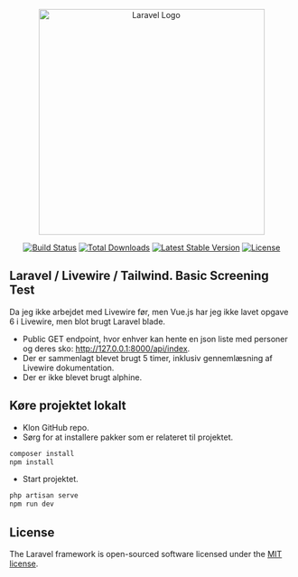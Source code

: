 <p align="center"><a href="https://laravel.com" target="_blank"><img src="https://raw.githubusercontent.com/laravel/art/master/logo-lockup/5%20SVG/2%20CMYK/1%20Full%20Color/laravel-logolockup-cmyk-red.svg" width="400" alt="Laravel Logo"></a></p>

<p align="center">
<a href="https://travis-ci.org/laravel/framework"><img src="https://travis-ci.org/laravel/framework.svg" alt="Build Status"></a>
<a href="https://packagist.org/packages/laravel/framework"><img src="https://img.shields.io/packagist/dt/laravel/framework" alt="Total Downloads"></a>
<a href="https://packagist.org/packages/laravel/framework"><img src="https://img.shields.io/packagist/v/laravel/framework" alt="Latest Stable Version"></a>
<a href="https://packagist.org/packages/laravel/framework"><img src="https://img.shields.io/packagist/l/laravel/framework" alt="License"></a>
</p>

## Laravel / Livewire / Tailwind. Basic Screening Test

Da jeg ikke arbejdet med Livewire før, men Vue.js har jeg ikke lavet opgave 6 i Livewire, men blot brugt Laravel blade.

- Public GET endpoint, hvor enhver kan hente en json liste med personer og deres sko: http://127.0.0.1:8000/api/index.
- Der er sammenlagt blevet brugt 5 timer, inklusiv gennemlæsning af Livewire dokumentation.
- Der er ikke blevet brugt alphine.

## Køre projektet lokalt

- Klon GitHub repo.
- Sørg for at installere pakker som er relateret til projektet.

```bash
composer install
npm install
```

- Start projektet.

```bash
php artisan serve
npm run dev
```

## License

The Laravel framework is open-sourced software licensed under the [MIT license](https://opensource.org/licenses/MIT).
